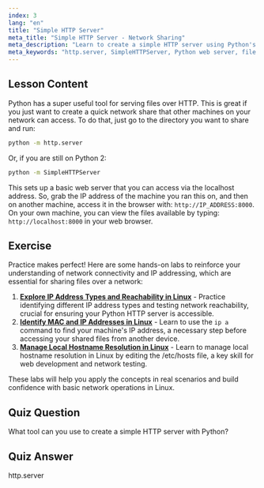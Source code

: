 ```yaml
---
index: 3
lang: "en"
title: "Simple HTTP Server"
meta_title: "Simple HTTP Server - Network Sharing"
meta_description: "Learn to create a simple HTTP server using Python's http.server module. Quickly share files on your network with this beginner-friendly Linux tutorial."
meta_keywords: "http.server, SimpleHTTPServer, Python web server, file sharing, Linux tutorial, beginner guide"
---
```


## Lesson Content

Python has a super useful tool for serving files over HTTP. This is great if you just want to create a quick network share that other machines on your network can access. To do that, just go to the directory you want to share and run:

```bash
python -m http.server
```

Or, if you are still on Python 2:

```bash
python -m SimpleHTTPServer
```

This sets up a basic web server that you can access via the localhost address. So, grab the IP address of the machine you ran this on, and then on another machine, access it in the browser with: `http://IP_ADDRESS:8000`. On your own machine, you can view the files available by typing: `http://localhost:8000` in your web browser.

## Exercise

Practice makes perfect! Here are some hands-on labs to reinforce your understanding of network connectivity and IP addressing, which are essential for sharing files over a network:

1. **[Explore IP Address Types and Reachability in Linux](https://labex.io/labs/linux-explore-ip-address-types-and-reachability-in-linux-592780)** - Practice identifying different IP address types and testing network reachability, crucial for ensuring your Python HTTP server is accessible.
2. **[Identify MAC and IP Addresses in Linux](https://labex.io/labs/linux-identify-mac-and-ip-addresses-in-linux-592731)** - Learn to use the `ip a` command to find your machine's IP address, a necessary step before accessing your shared files from another device.
3. **[Manage Local Hostname Resolution in Linux](https://labex.io/labs/linux-manage-local-hostname-resolution-in-linux-592792)** - Learn to manage local hostname resolution in Linux by editing the /etc/hosts file, a key skill for web development and network testing.

These labs will help you apply the concepts in real scenarios and build confidence with basic network operations in Linux.

## Quiz Question

What tool can you use to create a simple HTTP server with Python?

## Quiz Answer

http.server
